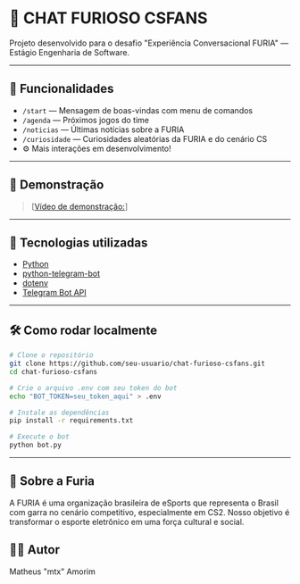 # 🐾 CHAT FURIOSO CSFANS

Projeto desenvolvido para o desafio "Experiência Conversacional FURIA" — Estágio Engenharia de Software.

---

## 🚀 Funcionalidades

- `/start` — Mensagem de boas-vindas com menu de comandos
- `/agenda` — Próximos jogos do time
- `/noticias` — Últimas notícias sobre a FURIA
- `/curiosidade` — Curiosidades aleatórias da FURIA e do cenário CS
- ⚙️ Mais interações em desenvolvimento!

---

## 📸 Demonstração

> [[Vídeo de demonstração:](https://youtu.be/2z8rV9FQWrQ)]  


---

## 🧪 Tecnologias utilizadas

- [Python](https://www.python.org/)
- [python-telegram-bot](https://github.com/python-telegram-bot/python-telegram-bot)
- [dotenv](https://pypi.org/project/python-dotenv/)
- [Telegram Bot API](https://core.telegram.org/bots/api)
  
---

## 🛠️ Como rodar localmente

```bash
# Clone o repositório
git clone https://github.com/seu-usuario/chat-furioso-csfans.git
cd chat-furioso-csfans

# Crie o arquivo .env com seu token do bot
echo "BOT_TOKEN=seu_token_aqui" > .env

# Instale as dependências
pip install -r requirements.txt

# Execute o bot
python bot.py
```

---

## 🐾 Sobre a Furia

A FURIA é uma organização brasileira de eSports que representa o Brasil com garra no cenário competitivo, especialmente em CS2. Nosso objetivo é transformar o esporte eletrônico em uma força cultural e social.

## 👨‍💻 Autor

Matheus "mtx" Amorim
